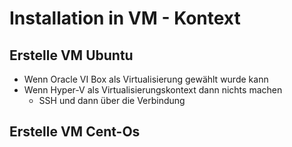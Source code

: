 # Installation in VM - Kontext

## Erstelle VM Ubuntu
- Wenn Oracle VI Box als Virtualisierung gewählt wurde kann 
- Wenn Hyper-V als Virtualisierungskontext dann nichts machen
  - SSH und dann über die Verbindung



## Erstelle VM Cent-Os